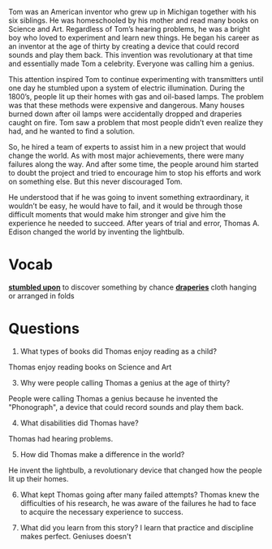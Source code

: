 Tom was an American inventor who grew up in Michigan together with his six siblings.
He was homeschooled by his mother and read many books on Science and Art.
Regardless of Tom’s hearing problems, he was a bright boy who loved to experiment and learn new things. He began his career as an inventor at the age of thirty by creating a device that could record sounds and play them back. This invention was revolutionary at that time and essentially made Tom a celebrity. Everyone was calling him a genius.

This attention inspired Tom to continue experimenting with transmitters until one day he
stumbled upon a system of electric illumination. During the 1800’s, people lit up their homes with gas and oil-based lamps. The problem was that these methods were expensive and dangerous. Many houses burned down after oil lamps were accidentally dropped and draperies caught on fire. Tom saw a problem that most people didn’t even realize they had, and he wanted to find a solution.

So, he hired a team of experts to assist him in a new project that would change the world.
As with most major achievements, there were many failures along the way. And after some
time, the people around him started to doubt the project and tried to encourage him to stop
his efforts and work on something else. But this never discouraged Tom.

He understood that if he was going to invent something extraordinary, it wouldn’t be easy, he would have to fail, and it would be through those difficult moments that would make him stronger and give him the experience he needed to succeed. After years of trial and error, Thomas A. Edison changed the world by inventing the lightbulb.


# Vocab

[**stumbled upon**](https://dictionary.cambridge.org/us/dictionary/english/stumble-across-on-upon) to discover something by chance
[**draperies**](https://dictionary.cambridge.org/us/dictionary/english/drapery)  cloth hanging or arranged in folds

# Questions


1. What types of books did Thomas enjoy reading as a child?

Thomas enjoy reading books on Science and Art

3. Why were people calling Thomas a genius at the age of thirty?

People were calling Thomas a genius because he invented the "Phonograph", a device that could record sounds and play them back.

4. What disabilities did Thomas have?

Thomas had hearing problems.

5. How did Thomas make a difference in the world?

He invent the lightbulb, a revolutionary device that changed how the people lit up their homes. 

6. What kept Thomas going after many failed attempts?
Thomas knew the difficulties of his research, he was aware of the failures he had to face to acquire the necessary experience to success.

7. What did you learn from this story?
I learn that practice and discipline makes perfect. Geniuses doesn't 


